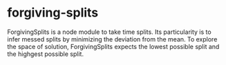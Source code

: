 # forgiving-splits

ForgivingSplits is a node module to take time splits. Its particularity is to infer messed splits by minimizing the deviation from the mean. To explore the space of solution, ForgivingSplits expects the lowest possible split and the highgest possible split.
